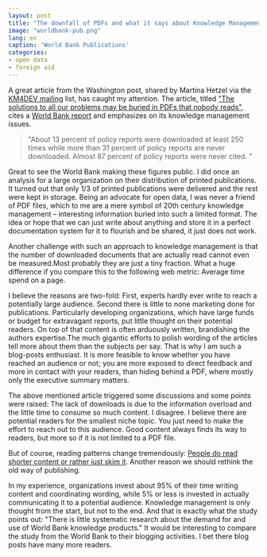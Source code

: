 ```yaml
---
layout: post
title: "The downfall of PDFs and what it says about Knowledge Management"
image: "worldbank-pub.png"
lang: en
caption: 'World Bank Publications'
categories:
- open data
- foreign aid
---
```


A great article from the Washington post, shared by Martina Hetzel via the [KM4DEV mailing](http://wiki.km4dev.org/Mailing_List_Environment) list, has caught my attention. The article, titled ["The solutions to all our problems may be buried in PDFs that nobody reads"](http://www.washingtonpost.com/blogs/wonkblog/wp/2014/05/08/the-solutions-to-all-our-problems-may-be-buried-in-pdfs-that-nobody-reads/), cites a [World Bank report](http://www-wds.worldbank.org/external/default/WDSContentServer/WDSP/IB/2014/05/01/000158349_20140501153249/Rendered/PDF/WPS6851.pdf) and emphasizes on its knowledge management issues.

> "About 13 percent of policy reports were downloaded at least 250 times while more than 31 percent of policy reports are never downloaded. Almost 87 percent of policy reports were never cited. "

Great to see the World Bank making these figures public. I did once an analysis for a large organization on their distribution of printed publications. It turned out that only 1/3 of printed publications were delivered and the rest were kept in storage. Being an advocate for open data, I was never a friend of PDF files, which to me are a mere symbol of 20th century knowledge management – interesting information buried into such a limited format. The idea or hope that we can just write about anything and store it in a perfect documentation system for it to flourish and be shared, it just does not work.

Another challenge with such an approach to knowledge management is that the number of downloaded documents that are actually read cannot even be measured.Most probably they are just a tiny fraction. What a huge difference if you compare this to the following web metric: Average time spend on a page.

I believe the reasons are two-fold: First, experts hardly ever write to reach a potentially large audience. Second there is little to none marketing done for publications. Particularly developing organizations, which have large funds or budget for extravagant reports, put little thought on their potential readers. On top of that content is often arduously written, brandishing the authors expertise.The much gigantic efforts to polish wording of the articles tell more about them than the subjects per say. That is why I am such a blog-posts enthusiast. It is more feasible to know whether you have reached an audience or not; you are more exposed to direct feedback and more in contact with your readers, than hiding behind a PDF, where mostly only the executive summary matters.

The above mentioned article triggered some discussions and some points were raised: The lack of downloads is due to the information overload and the little time to consume so much content. I disagree. I believe there are potential readers for the smallest niche topic. You just need to make the effort to reach out to this audience. Good content always finds its way to readers, but more so if it is not limited to a PDF file.

But of course, reading patterns change tremendously: [People do read shorter content or rather just skim it](http://www.slate.com/articles/technology/technology/2013/06/how_people_read_online_why_you_won_t_finish_this_article.html). Another reason we should rethink the old way of publishing.

In my experience, organizations invest about 95% of their time writing content and coordinating wording, while 5% or less is invested in actually communicating it to a potential audience. Knowledge management is only thought from the start, but not to the end. And that is exactly what the study points out: "There is little systematic research about the demand for and use of World Bank knowledge products." It would be interesting to compare the study from the World Bank to their blogging activities. I bet there blog posts have many more readers.








